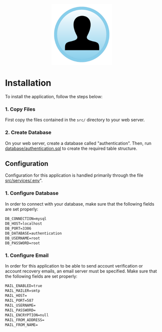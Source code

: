 <p align="center">
  <div align="center">
    <img src="./images/icons/icon.svg" alt="Logo" style="width:200px">
  </div>
</p>

# Installation

To install the application, follow the steps below:

### 1. Copy Files
First copy the files contained in the `src/` directory to your web server.

### 2. Create Database

On your web server, create a database called "authentication".  Then, run [database/authentication.sql](database/authentication.sql) to create the required table structure.

## Configuration

Configuration for this application is handled primarily through the file [src/services/.env](src/services/.env)".  

### 1. Configure Database

In order to connect with your database, make sure that the following fields are set properly:

```
DB_CONNECTION=mysql
DB_HOST=localhost
DB_PORT=3306
DB_DATABASE=authentication
DB_USERNAME=root
DB_PASSWORD=root
```

### 1. Configure Email

In order for this application to be able to send account verification or account recovery emails, an email server must be specified.  Make sure that the following fields are set properly:

```
MAIL_ENABLED=true
MAIL_MAILER=smtp
MAIL_HOST=
MAIL_PORT=587
MAIL_USERNAME=
MAIL_PASSWORD=
MAIL_ENCRYPTION=null
MAIL_FROM_ADDRESS=
MAIL_FROM_NAME=
```
